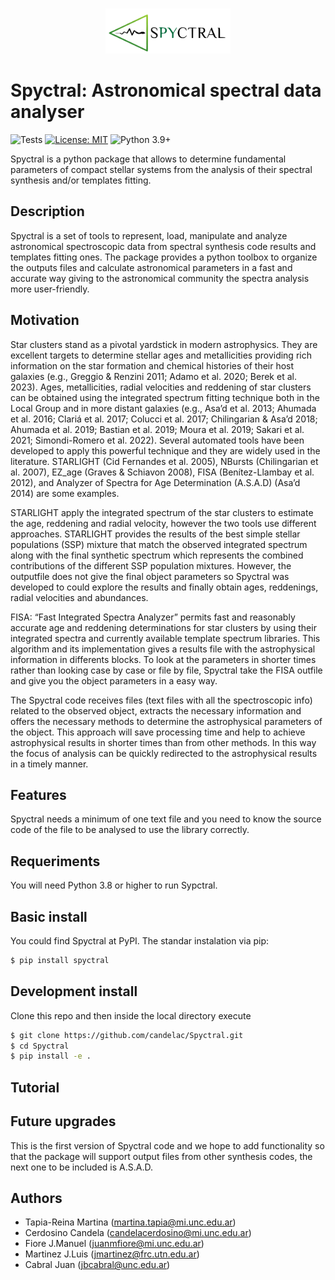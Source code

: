 <p align="center">
  <img src="docs/_static/Spyctral_B.svg" alt="Spyctral Logo" width="200">
</p>

# Spyctral: Astronomical spectral data analyser

![Tests](https://github.com/candelac/Spyctral/actions/workflows/Testing.yml/badge.svg)
[![License: MIT](https://img.shields.io/badge/License-MIT-yellow.svg)](https://opensource.org/licenses/MIT)
![Python 3.9+](https://img.shields.io/badge/python-3.9+-blue.svg)

Spyctral is a python package that allows to determine fundamental parameters of compact stellar systems from the analysis of their spectral synthesis and/or templates fitting. 

## Description 

Spyctral is a set of tools to represent, load, manipulate and analyze astronomical spectroscopic data from spectral synthesis code results and templates fitting ones. The package provides a python toolbox to organize the outputs files and calculate astronomical parameters in a fast and accurate way giving to the astronomical community the spectra analysis more user-friendly.

## Motivation

Star clusters stand as a pivotal yardstick in modern astrophysics. They are excellent targets to determine stellar ages and metallicities providing rich information on the star formation and chemical histories of their host galaxies (e.g., Greggio & Renzini 2011; Adamo et al. 2020; Berek et al. 2023). Ages, metallicities, radial velocities and reddening of star clusters can be obtained using the integrated spectrum fitting technique both in the Local Group and in more distant galaxies (e.g., Asa’d et al. 2013; Ahumada et al. 2016; Clariá et al. 2017; Colucci et al. 2017; Chilingarian & Asa’d 2018; Ahumada et al. 2019; Bastian et al. 2019; Moura et al. 2019; Sakari et al. 2021; Simondi-Romero et al. 2022). Several automated tools have been developed to apply this powerful technique and they are widely used in the literature. STARLIGHT (Cid Fernandes et al. 2005), NBursts (Chilingarian et al. 2007), EZ_age (Graves & Schiavon 2008), FISA (Benítez-Llambay et al. 2012), and Analyzer of Spectra for Age Determination (A.S.A.D) (Asa’d 2014) are some examples.

STARLIGHT apply the integrated spectrum of the star clusters to estimate the age, reddening and radial velocity, however the two tools use different approaches. STARLIGHT provides the results of the best simple stellar populations (SSP) mixture that match the observed integrated spectrum along with the final synthetic spectrum which represents the combined contributions of the different SSP population mixtures. However, the outputfile does not give the final object parameters so Spyctral was developed to could explore the results and finally 
obtain ages, reddenings, radial velocities and abundances. 

FISA: “Fast Integrated Spectra Analyzer” permits fast and reasonably accurate age and reddening determinations for star clusters by using their integrated spectra and currently available template spectrum libraries. This algorithm and its implementation gives a results file with the astrophysical information in differents blocks. To look at the parameters in shorter times rather than looking case by case or file by file, Spyctral take the FISA outfile and give you the object parameters in a easy way. 

The Spyctral code receives files (text files with all the spectroscopic info) related to the observed object, extracts the necessary information and offers the necessary methods to determine the astrophysical parameters of the object. This approach will save processing time and help to achieve astrophysical results in shorter times than from other methods. In this way the focus of analysis can be quickly redirected to the astrophysical results in a timely manner. 

## Features
Spyctral needs a minimum of one text file and you need to know the source code of the file to be analysed to use the library correctly. 

## Requeriments
You will need Python 3.8 or higher to run Sypctral.

## Basic install
You could find Spyctral at PyPI. The standar instalation via pip:
``` bash
$ pip install spyctral
```
## Development install
Clone this repo and then inside the local directory execute
``` bash
$ git clone https://github.com/candelac/Spyctral.git
$ cd Spyctral
$ pip install -e .
```
## Tutorial
## Future upgrades 
This is the first version of Spyctral code and we hope to add functionality so that the package will support output files from other synthesis codes, the next one to be included is A.S.A.D. 

## Authors

* Tapia-Reina Martina (martina.tapia@mi.unc.edu.ar)
* Cerdosino Candela (candelacerdosino@mi.unc.edu.ar)
* Fiore J.Manuel (juanmfiore@mi.unc.edu.ar)
* Martinez J.Luis (jmartinez@frc.utn.edu.ar)
* Cabral Juan (jbcabral@unc.edu.ar)
